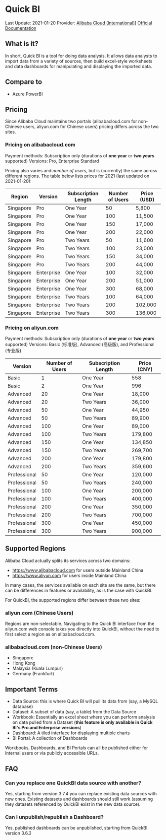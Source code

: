 # Quick BI

Last Update: 2021-01-20
Provider: [Alibaba Cloud (International)](https://www.alibabacloud.com)]
[Official Documentation](https://www.alibabacloud.com/help/product/30343.htm)

## What is it?

In short, Quick BI is a tool for doing data analysis. It allows data analysts to import data from a variety of sources, then build excel-style worksheets and data dashboards for manipulating and displaying the imported data. 

## Compare to

- Azure PowerBI

## Pricing

Since Alibaba Cloud maintains two portals (alibabacloud.com for non-Chinese users, aliyun.com for Chinese users) pricing differs across the two sites.

### Pricing on alibabacloud.com

Payment methods: Subscription only (durations of **one year** or **two years** supported)
Versions: Pro, Enterprise Standard

Pricing also varies and *number of users*, but is (currently) the same across different regions. The table below lists prices for 2021 (last updated on 2021-01-20):

| Region        | Version      | Subscription Length | Number of Users | Price (USD) |
| ------------- | ------------ | ------------------- | --------------- | ----------- |
| Singapore     | Pro          | One Year            | 50              | 5,800       |
| Singapore     | Pro          | One Year            | 100             | 11,500      | 
| Singapore     | Pro          | One Year            | 150             | 17,000      |
| Singapore     | Pro          | One Year            | 200             | 22,000      |
| Singapore     | Pro          | Two Years           | 50              | 11,600      |
| Singapore     | Pro          | Two Years           | 100             | 23,000      | 
| Singapore     | Pro          | Two Years           | 150             | 34,000      |
| Singapore     | Pro          | Two Years           | 200             | 44,000      |
| Singapore     | Enterprise   | One Year            | 100             | 32,000      |
| Singapore     | Enterprise   | One Year            | 200             | 51,000      | 
| Singapore     | Enterprise   | One Year            | 300             | 68,000      |
| Singapore     | Enterprise   | Two Years           | 100             | 64,000      |
| Singapore     | Enterprise   | Two Years           | 200             | 102,000     | 
| Singapore     | Enterprise   | Two Years           | 300             | 136,000     |

### Pricing on aliyun.com

Payment methods: Subscription only (durations of **one year** or **two years** supported)
Versions: Basic (标准版), Advanced (高级版), and Professional (专业版).

| Version      | Number of Users | Subscription Length   | Price (CNY) |
| ------------ | --------------- | --------------------- | ----------- |
| Basic        | 1               | One Year              | 558         |
| Basic        | 2               | One Year              | 996         |
| Advanced     | 20              | One Year              | 18,000      |
| Advanced     | 20              | Two Years             | 36,000      |
| Advanced     | 50              | One Year              | 44,950      |
| Advanced     | 50              | Two Years             | 89,900      |
| Advanced     | 100             | One Year              | 89,000      |
| Advanced     | 100             | Two Years             | 179,800     |
| Advanced     | 150             | One Year              | 134,850     |
| Advanced     | 150             | Two Years             | 269,700     |
| Advanced     | 200             | One Year              | 179,800     |
| Advanced     | 200             | Two Years             | 359,600     |
| Professional | 50             | One Year               | 120,000     |
| Professional | 50             | Two Years              | 240,000     |
| Professional | 100            | One Year               | 200,000     |
| Professional | 100            | Two Years              | 400,000     |
| Professional | 200            | One Year               | 350,000     |
| Professional | 200            | Two Years              | 700,000     |
| Professional | 300            | One Year               | 450,000     |
| Professional | 300            | Two Years              | 900,000     |

## Supported Regions

Alibaba Cloud actually splits its services across two domains:

- https://www.alibabacloud.com for users outside Mainland China
- https://www.aliyun.com for users inside Mainland China

In many cases, the services available on each site are the same, but there can be differences in features or availability, as is the case with QuickBI. 

For QuickBI, the supported regions differ between these two sites:

### aliyun.com (Chinese Users)

Regions are non-selectable. Navigating to the Quick BI interface from the aliyun.com web console takes you directly into QuickBI, without the need to first select a region as on alibabacloud.com. 

### alibabacloud.com (non-Chinese Users)

- Singapore
- Hong Kong
- Malaysia (Kuala Lumpur)
- Germany (Frankfurt)

## Important Terms

- Data Source: this is where Quick BI will pull its data from (say, a MySQL database)
- Dataset: A subset of data (say, a table) from the Data Source
- Workbook: Essentially an excel sheet where you can perform analysis on data pulled from a Dataset (**this feature is only available in Quick BI's Pro and Enterprise versions**)
- Dashboard: A tiled interface for displaying multiple charts
- BI Portal: A collection of Dashboards

Workbooks, Dashboards, and BI Portals can all be published either for Internal users or via publicly accessible URLs. 

## FAQ 

### Can you replace one QuickBI data source with another?

Yes, starting from version 3.7.4 you can replace existing data sources with new ones. Existing datasets and dashboards should still work (assuming they datasets referenced by QuickBI exist in the new data source).

### Can I unpublish/republish a Dashboard?

Yes, published dashboards can be unpublished, starting from QuickBI version 3.6.3

### 